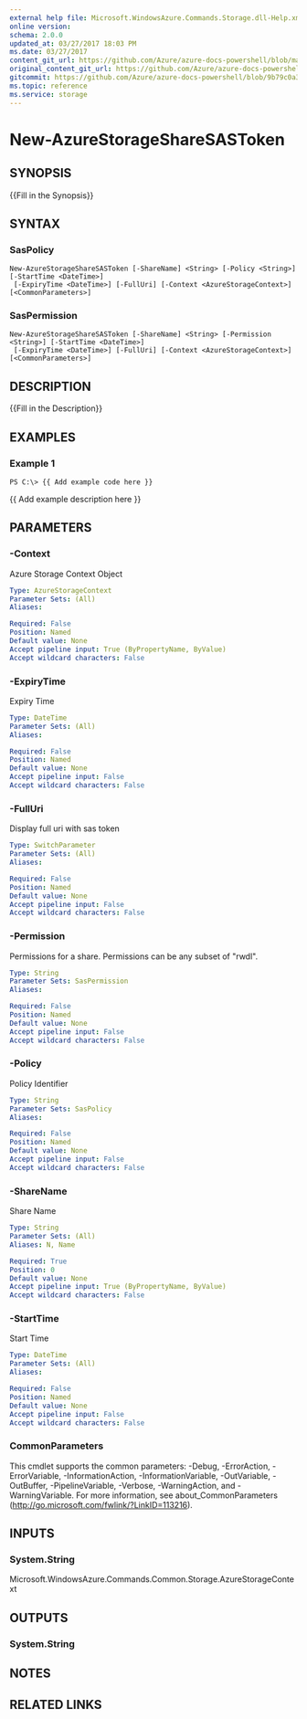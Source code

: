 ```yaml
---
external help file: Microsoft.WindowsAzure.Commands.Storage.dll-Help.xml
online version:
schema: 2.0.0
updated_at: 03/27/2017 18:03 PM
ms.date: 03/27/2017
content_git_url: https://github.com/Azure/azure-docs-powershell/blob/master/azureps-cmdlets-docs/ResourceManager/Azure.Storage/v1.0.4.3/New-AzureStorageShareSASToken.md
original_content_git_url: https://github.com/Azure/azure-docs-powershell/blob/master/azureps-cmdlets-docs/ResourceManager/Azure.Storage/v1.0.4.3/New-AzureStorageShareSASToken.md
gitcommit: https://github.com/Azure/azure-docs-powershell/blob/9b79c0a37330eb2c43d3e7d31b5ab53f0da9554c
ms.topic: reference
ms.service: storage
---
```


# New-AzureStorageShareSASToken

## SYNOPSIS
{{Fill in the Synopsis}}

## SYNTAX

### SasPolicy
```
New-AzureStorageShareSASToken [-ShareName] <String> [-Policy <String>] [-StartTime <DateTime>]
 [-ExpiryTime <DateTime>] [-FullUri] [-Context <AzureStorageContext>] [<CommonParameters>]
```

### SasPermission
```
New-AzureStorageShareSASToken [-ShareName] <String> [-Permission <String>] [-StartTime <DateTime>]
 [-ExpiryTime <DateTime>] [-FullUri] [-Context <AzureStorageContext>] [<CommonParameters>]
```

## DESCRIPTION
{{Fill in the Description}}

## EXAMPLES

### Example 1
```
PS C:\> {{ Add example code here }}
```

{{ Add example description here }}

## PARAMETERS

### -Context
Azure Storage Context Object

```yaml
Type: AzureStorageContext
Parameter Sets: (All)
Aliases: 

Required: False
Position: Named
Default value: None
Accept pipeline input: True (ByPropertyName, ByValue)
Accept wildcard characters: False
```

### -ExpiryTime
Expiry Time

```yaml
Type: DateTime
Parameter Sets: (All)
Aliases: 

Required: False
Position: Named
Default value: None
Accept pipeline input: False
Accept wildcard characters: False
```

### -FullUri
Display full uri with sas token

```yaml
Type: SwitchParameter
Parameter Sets: (All)
Aliases: 

Required: False
Position: Named
Default value: None
Accept pipeline input: False
Accept wildcard characters: False
```

### -Permission
Permissions for a share.
Permissions can be any subset of "rwdl".

```yaml
Type: String
Parameter Sets: SasPermission
Aliases: 

Required: False
Position: Named
Default value: None
Accept pipeline input: False
Accept wildcard characters: False
```

### -Policy
Policy Identifier

```yaml
Type: String
Parameter Sets: SasPolicy
Aliases: 

Required: False
Position: Named
Default value: None
Accept pipeline input: False
Accept wildcard characters: False
```

### -ShareName
Share Name

```yaml
Type: String
Parameter Sets: (All)
Aliases: N, Name

Required: True
Position: 0
Default value: None
Accept pipeline input: True (ByPropertyName, ByValue)
Accept wildcard characters: False
```

### -StartTime
Start Time

```yaml
Type: DateTime
Parameter Sets: (All)
Aliases: 

Required: False
Position: Named
Default value: None
Accept pipeline input: False
Accept wildcard characters: False
```

### CommonParameters
This cmdlet supports the common parameters: -Debug, -ErrorAction, -ErrorVariable, -InformationAction, -InformationVariable, -OutVariable, -OutBuffer, -PipelineVariable, -Verbose, -WarningAction, and -WarningVariable. For more information, see about_CommonParameters (http://go.microsoft.com/fwlink/?LinkID=113216).

## INPUTS

### System.String
Microsoft.WindowsAzure.Commands.Common.Storage.AzureStorageContext

## OUTPUTS

### System.String

## NOTES

## RELATED LINKS

